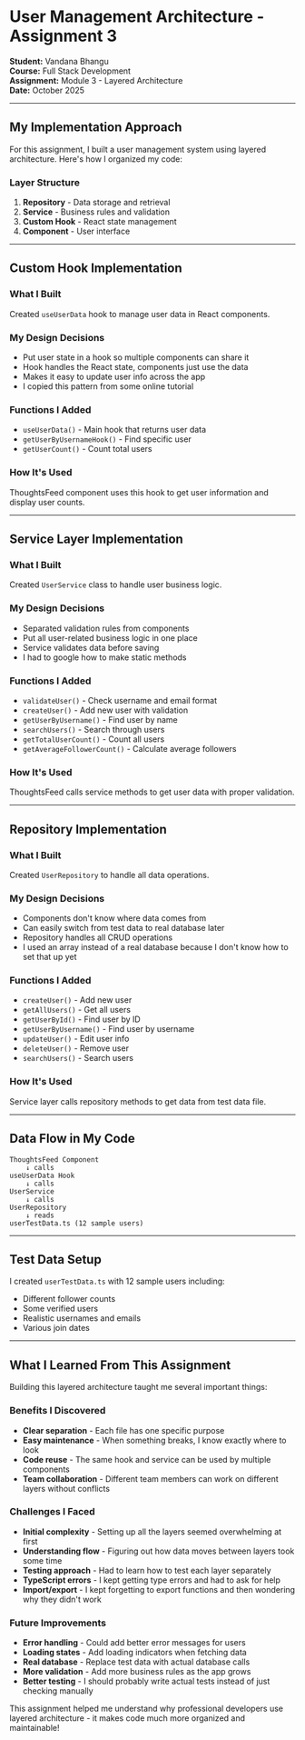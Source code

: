 # User Management Architecture - Assignment 3

**Student:** Vandana Bhangu  
**Course:** Full Stack Development  
**Assignment:** Module 3 - Layered Architecture  
**Date:** October 2025

---

## My Implementation Approach

For this assignment, I built a user management system using layered architecture. Here's how I organized my code:

### Layer Structure
1. **Repository** - Data storage and retrieval
2. **Service** - Business rules and validation  
3. **Custom Hook** - React state management
4. **Component** - User interface

---

## Custom Hook Implementation

### What I Built
Created `useUserData` hook to manage user data in React components.

### My Design Decisions
- Put user state in a hook so multiple components can share it
- Hook handles the React state, components just use the data
- Makes it easy to update user info across the app
- I copied this pattern from some online tutorial

### Functions I Added
- `useUserData()` - Main hook that returns user data
- `getUserByUsernameHook()` - Find specific user
- `getUserCount()` - Count total users

### How It's Used
ThoughtsFeed component uses this hook to get user information and display user counts.

---

## Service Layer Implementation

### What I Built
Created `UserService` class to handle user business logic.

### My Design Decisions
- Separated validation rules from components
- Put all user-related business logic in one place
- Service validates data before saving
- I had to google how to make static methods

### Functions I Added
- `validateUser()` - Check username and email format 
- `createUser()` - Add new user with validation
- `getUserByUsername()` - Find user by name
- `searchUsers()` - Search through users
- `getTotalUserCount()` - Count all users
- `getAverageFollowerCount()` - Calculate average followers 

### How It's Used
ThoughtsFeed calls service methods to get user data with proper validation.

---

## Repository Implementation

### What I Built
Created `UserRepository` to handle all data operations.

### My Design Decisions
- Components don't know where data comes from
- Can easily switch from test data to real database later
- Repository handles all CRUD operations
- I used an array instead of a real database because I don't know how to set that up yet

### Functions I Added
- `createUser()` - Add new user
- `getAllUsers()` - Get all users
- `getUserById()` - Find user by ID
- `getUserByUsername()` - Find user by username
- `updateUser()` - Edit user info
- `deleteUser()` - Remove user
- `searchUsers()` - Search users

### How It's Used
Service layer calls repository methods to get data from test data file.

---

## Data Flow in My Code

```
ThoughtsFeed Component
    ↓ calls
useUserData Hook  
    ↓ calls
UserService
    ↓ calls  
UserRepository
    ↓ reads
userTestData.ts (12 sample users)
```

---

## Test Data Setup

I created `userTestData.ts` with 12 sample users including:
- Different follower counts 
- Some verified users 
- Realistic usernames and emails
- Various join dates
---

## What I Learned From This Assignment

Building this layered architecture taught me several important things:

### Benefits I Discovered
- **Clear separation** - Each file has one specific purpose
- **Easy maintenance** - When something breaks, I know exactly where to look
- **Code reuse** - The same hook and service can be used by multiple components
- **Team collaboration** - Different team members can work on different layers without conflicts

### Challenges I Faced
- **Initial complexity** - Setting up all the layers seemed overwhelming at first
- **Understanding flow** - Figuring out how data moves between layers took some time
- **Testing approach** - Had to learn how to test each layer separately
- **TypeScript errors** - I kept getting type errors and had to ask for help
- **Import/export** - I kept forgetting to export functions and then wondering why they didn't work

### Future Improvements
- **Error handling** - Could add better error messages for users
- **Loading states** - Add loading indicators when fetching data
- **Real database** - Replace test data with actual database calls 
- **More validation** - Add more business rules as the app grows
- **Better testing** - I should probably write actual tests instead of just checking manually

This assignment helped me understand why professional developers use layered architecture - it makes code much more organized and maintainable!